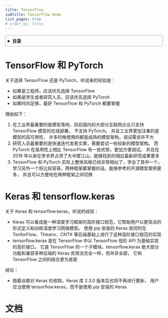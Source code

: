 ```yaml
---
title: TensorFlow
subtitle: TensorFlow Home
list_pages: true
# order_by: title
---
```


<style>
details {
    border: 1px solid #aaa;
    border-radius: 4px;
    padding: .5em .5em 0;
}
summary {
    font-weight: bold;
    margin: -.5em -.5em 0;
    padding: .5em;
}
details[open] {
    padding: .5em;
}
details[open] summary {
    border-bottom: 1px solid #aaa;
    margin-bottom: .5em;
}
</style>

<details><summary>目录</summary><p>

- [TensorFlow 和 PyTorch](#tensorflow-和-pytorch)
- [Keras 和 tensorflow.keras](#keras-和-tensorflowkeras)
- [文档](#文档)
</p></details><p></p>

# TensorFlow 和 PyTorch

关于选择 TensorFlow 还是 PyTorch，听说来的经验是：

* 如果是工程师，应该优先选择 TensorFlow
* 如果是学生或者研究人员，应该优先选择 PyTorch
* 如果时间足够，最好 TensorFlow 和 PyTorch 都要掌握

理由如下：

1. 在工业界最重要的是模型落地，目前国内的大部分互联网企业只支持 TensorFlow 模型的在线部署，
   不支持 PyTorch。 并且工业界更加注重的是模型的高可用性，
   许多时候使用的都是成熟的模型架构，调试需求并不大
2. 研究人员最重要的是快速迭代发表文章，需要尝试一些较新的模型架构。
   而 PyTorch 在易用性上相比 TensorFlow 有一些优势，更加方便调试。
   并且在 2019 年以来在学术界占领了大半壁江山，能够找到的相应最新研究成果更多
3. TensorFlow 和 PyTorch 实际上整体风格已经非常相似了，学会了其中一个，
   学习另外一个将比较容易。两种框架都掌握的话，能够参考的开源模型案例更多，
   并且可以方便地在两种框架之间切换

# Keras 和 tensorflow.keras

关于 Keras 和 tensorflow.keras，听说的经验：

* Keras 可以看成是一种深度学习框架的高阶接口规范，它帮助用户以更简洁的形式定义和训练深度学习网络模型。
  使用 pip 安装的 Keras 库同时在 TenforFlow、Theano、CNTK 等后端基础上进行了这种高阶接口规范的实现
* tensorflow.keras 是在 TensorFlow 中以 TensorFlow 低阶 API 为基础实现的高阶接口，
  它是 TensorFlow 的一个子模块。tensorflow.keras 绝大部分功能和兼容多种后端的 Keras 库用法完全一样，但并非全部，
  它和 TensorFlow 之间的结合更为紧密

结论：

* 随着谷歌对 Keras 的收购，Keras 库 2.3.0 版本后也将不再进行更新，
  用户应当使用 tensorflow.keras，而不是使用 pip 安装的 Keras

# 文档